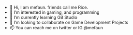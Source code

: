 - 👋 Hi, I am mefaun. friends call me Rice.
- 👀 I’m interested in gaming, and programming
- 🌱 I’m currently learning GB Studio
- 💞️ I’m looking to collaborate on Game Development Projects
- 📫 You can reach me on twitter or IG @mefaun

<!---
mefaun/mefaun is a ✨ special ✨ repository because its `README.md` (this file) appears on your GitHub profile.
You can click the Preview link to take a look at your changes.
--->
